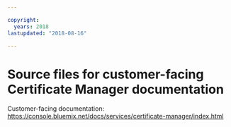 ```yaml
---

copyright:
  years: 2018
lastupdated: "2018-08-16"

---
```



# Source files for customer-facing Certificate Manager documentation


Customer-facing documentation: https://console.bluemix.net/docs/services/certificate-manager/index.html


